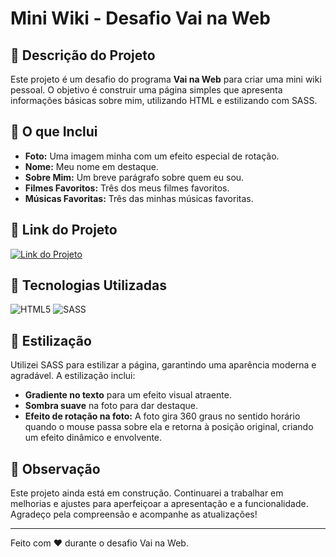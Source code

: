 # Mini Wiki - Desafio Vai na Web

## 🌟 Descrição do Projeto

Este projeto é um desafio do programa **Vai na Web** para criar uma mini wiki pessoal. O objetivo é construir uma página simples que apresenta informações básicas sobre mim, utilizando HTML e estilizando com SASS.

## 📸 O que Inclui

- **Foto:** Uma imagem minha com um efeito especial de rotação.
- **Nome:** Meu nome em destaque.
- **Sobre Mim:** Um breve parágrafo sobre quem eu sou.
- **Filmes Favoritos:** Três dos meus filmes favoritos.
- **Músicas Favoritas:** Três das minhas músicas favoritas.

## 🔗 Link do Projeto

[![Link do Projeto](https://img.shields.io/badge/Link_do_Projeto-ff0266?style=for-the-badge&logo=link&logoColor=white)](https://vai-na-web-rho.vercel.app/)

## 🚀 Tecnologias Utilizadas

![HTML5](https://img.shields.io/badge/HTML5-E34F26?style=flat-square&logo=html5&logoColor=white)
![SASS](https://img.shields.io/badge/SASS-CC6699?style=flat-square&logo=sass&logoColor=white)

## 🎨 Estilização

Utilizei SASS para estilizar a página, garantindo uma aparência moderna e agradável. A estilização inclui:

- **Gradiente no texto** para um efeito visual atraente.
- **Sombra suave** na foto para dar destaque.
- **Efeito de rotação na foto:** A foto gira 360 graus no sentido horário quando o mouse passa sobre ela e retorna à posição original, criando um efeito dinâmico e envolvente.


## 📌 Observação

Este projeto ainda está em construção. Continuarei a trabalhar em melhorias e ajustes para aperfeiçoar a apresentação e a funcionalidade. Agradeço pela compreensão e acompanhe as atualizações!

---

Feito com ❤️ durante o desafio Vai na Web.
